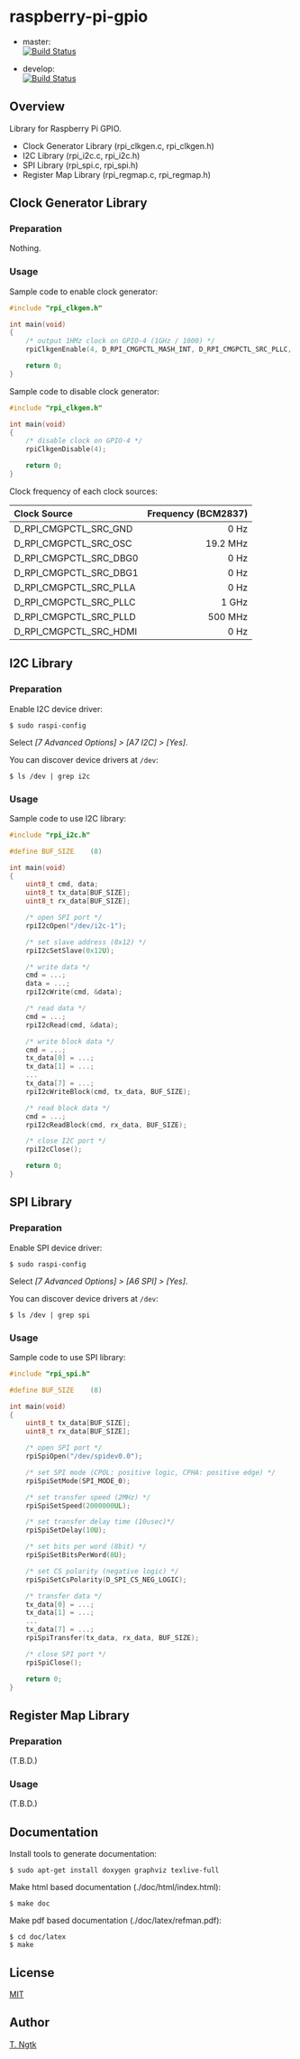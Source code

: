 # raspberry-pi-gpio

* master:  
[![Build Status](https://travis-ci.org/ngtkt0909/raspberry-pi-gpio.svg?branch=master)](https://travis-ci.org/ngtkt0909/raspberry-pi-gpio)

* develop:  
[![Build Status](https://travis-ci.org/ngtkt0909/raspberry-pi-gpio.svg?branch=develop)](https://travis-ci.org/ngtkt0909/raspberry-pi-gpio)

## Overview
Library for Raspberry Pi GPIO.

* Clock Generator Library (rpi_clkgen.c, rpi_clkgen.h)
* I2C Library (rpi_i2c.c, rpi_i2c.h)
* SPI Library (rpi_spi.c, rpi_spi.h)
* Register Map Library (rpi_regmap.c, rpi_regmap.h)

## Clock Generator Library
### Preparation
Nothing.

### Usage
Sample code to enable clock generator:
```C
#include "rpi_clkgen.h"

int main(void)
{
	/* output 1HMz clock on GPIO-4 (1GHz / 1000) */
	rpiClkgenEnable(4, D_RPI_CMGPCTL_MASH_INT, D_RPI_CMGPCTL_SRC_PLLC, 1000U, 0U);

	return 0;
}
```

Sample code to disable clock generator:
```C
#include "rpi_clkgen.h"

int main(void)
{
	/* disable clock on GPIO-4 */
	rpiClkgenDisable(4);

	return 0;
}
```

Clock frequency of each clock sources:

| Clock Source           | Frequency (BCM2837) |
|:-----------------------|--------------------:|
| D_RPI_CMGPCTL_SRC_GND  |  0 Hz               |
| D_RPI_CMGPCTL_SRC_OSC  |  19.2 MHz           |
| D_RPI_CMGPCTL_SRC_DBG0 |  0 Hz               |
| D_RPI_CMGPCTL_SRC_DBG1 |  0 Hz               |
| D_RPI_CMGPCTL_SRC_PLLA |  0 Hz               |
| D_RPI_CMGPCTL_SRC_PLLC |  1 GHz              |
| D_RPI_CMGPCTL_SRC_PLLD |  500 MHz            |
| D_RPI_CMGPCTL_SRC_HDMI |  0 Hz               |

## I2C Library
### Preparation
Enable I2C device driver:
```shell
$ sudo raspi-config
```
Select *[7 Advanced Options] > [A7 I2C] > [Yes]*.

You can discover device drivers at `/dev`:
```shell
$ ls /dev | grep i2c
```

### Usage
Sample code to use I2C library:
```C
#include "rpi_i2c.h"

#define BUF_SIZE	(8)

int main(void)
{
	uint8_t cmd, data;
	uint8_t tx_data[BUF_SIZE];
	uint8_t rx_data[BUF_SIZE];

	/* open SPI port */
	rpiI2cOpen("/dev/i2c-1");

	/* set slave address (0x12) */
	rpiI2cSetSlave(0x12U);

	/* write data */
	cmd = ...;
	data = ...;
	rpiI2cWrite(cmd, &data);

	/* read data */
	cmd = ...;
	rpiI2cRead(cmd, &data);

	/* write block data */
	cmd = ...;
	tx_data[0] = ...;
	tx_data[1] = ...;
	...
	tx_data[7] = ...;
	rpiI2cWriteBlock(cmd, tx_data, BUF_SIZE);

	/* read block data */
	cmd = ...;
	rpiI2cReadBlock(cmd, rx_data, BUF_SIZE);

	/* close I2C port */
	rpiI2cClose();

	return 0;
}
```

## SPI Library
### Preparation
Enable SPI device driver:
```shell
$ sudo raspi-config
```
Select *[7 Advanced Options] > [A6 SPI] > [Yes]*.

You can discover device drivers at `/dev`:
```shell
$ ls /dev | grep spi
```

### Usage
Sample code to use SPI library:
```C
#include "rpi_spi.h"

#define BUF_SIZE	(8)

int main(void)
{
	uint8_t tx_data[BUF_SIZE];
	uint8_t rx_data[BUF_SIZE];

	/* open SPI port */
	rpiSpiOpen("/dev/spidev0.0");

	/* set SPI mode (CPOL: positive logic, CPHA: positive edge) */
	rpiSpiSetMode(SPI_MODE_0);

	/* set transfer speed (2MHz) */
	rpiSpiSetSpeed(2000000UL);

	/* set transfer delay time (10usec)*/
	rpiSpiSetDelay(10U);

	/* set bits per word (8bit) */
	rpiSpiSetBitsPerWord(8U);

	/* set CS polarity (negative logic) */
	rpiSpiSetCsPolarity(D_SPI_CS_NEG_LOGIC);

	/* transfer data */
	tx_data[0] = ...;
	tx_data[1] = ...;
	...
	tx_data[7] = ...;
	rpiSpiTransfer(tx_data, rx_data, BUF_SIZE);

	/* close SPI port */
	rpiSpiClose();

	return 0;
}
```

## Register Map Library
### Preparation
(T.B.D.)

### Usage
(T.B.D.)

## Documentation
Install tools to generate documentation:
```shell
$ sudo apt-get install doxygen graphviz texlive-full
```

Make html based documentation (./doc/html/index.html):
```shell
$ make doc
```

Make pdf based documentation (./doc/latex/refman.pdf):
```shell
$ cd doc/latex
$ make
```

## License
[MIT](https://github.com/ngtkt0909/dot-emacs/blob/develop/LICENSE)

## Author
[T. Ngtk](https://github.com/ngtkt0909)
